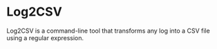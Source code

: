 # Log2CSV
Log2CSV is a command-line tool that transforms any log into a CSV file using a regular expression.

